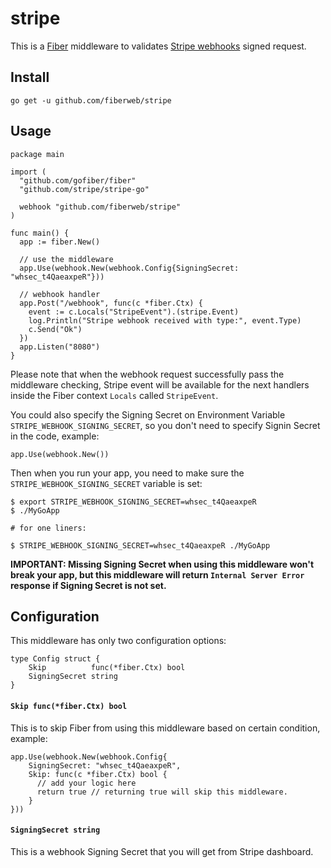 # stripe
This is a [Fiber](https://github.com/gofiber/fiber) middleware to validates [Stripe webhooks](https://stripe.com/docs/webhooks) signed request.

## Install

```
go get -u github.com/fiberweb/stripe
```

## Usage

```
package main

import (
  "github.com/gofiber/fiber"
  "github.com/stripe/stripe-go"
  
  webhook "github.com/fiberweb/stripe"
)

func main() {
  app := fiber.New()
  
  // use the middleware
  app.Use(webhook.New(webhook.Config{SigningSecret: "whsec_t4QaeaxpeR"}))
  
  // webhook handler
  app.Post("/webhook", func(c *fiber.Ctx) {
    event := c.Locals("StripeEvent").(stripe.Event)
    log.Println("Stripe webhook received with type:", event.Type)
    c.Send("Ok")
  })
  app.Listen("8080")
}
```

Please note that when the webhook request successfully pass the middleware checking, Stripe event will be available for the next handlers inside the Fiber context `Locals` called `StripeEvent`.

You could also specify the Signing Secret on Environment Variable `STRIPE_WEBHOOK_SIGNING_SECRET`, so you don't need to specify Signin Secret in the code, example:

```
app.Use(webhook.New())
```

Then when you run your app, you need to make sure the `STRIPE_WEBHOOK_SIGNING_SECRET` variable is set:

```
$ export STRIPE_WEBHOOK_SIGNING_SECRET=whsec_t4QaeaxpeR
$ ./MyGoApp

# for one liners:

$ STRIPE_WEBHOOK_SIGNING_SECRET=whsec_t4QaeaxpeR ./MyGoApp
```

**IMPORTANT: Missing Signing Secret when using this middleware won't break your app, but this middleware will return `Internal Server Error` response if Signing Secret is not set.**

## Configuration

This middleware has only two configuration options:

```
type Config struct {
	Skip          func(*fiber.Ctx) bool
	SigningSecret string
}
```

#### `Skip func(*fiber.Ctx) bool`
This is to skip Fiber from using this middleware based on certain condition, example:

```
app.Use(webhook.New(webhook.Config{
    SigningSecret: "whsec_t4QaeaxpeR",
    Skip: func(c *fiber.Ctx) bool {
      // add your logic here
      return true // returning true will skip this middleware.
    }
}))
```

#### `SigningSecret string`
This is a webhook Signing Secret that you will get from Stripe dashboard.
